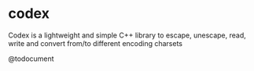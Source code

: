 codex
=====

Codex is a lightweight and simple C++ library to escape, unescape, read, write and convert from/to different encoding charsets

@todocument
